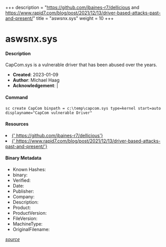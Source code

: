 +++
description = "https://github.com/jbaines-r7/dellicious and https://www.rapid7.com/blog/post/2021/12/13/driver-based-attacks-past-and-present/"
title = "aswsnx.sys"
weight = 10
+++

# aswsnx.sys

#### Description

CapCom.sys is a vulnerable driver that has been abused over the years.

- **Created**: 2023-01-09
- **Author**: Michael Haag
- **Acknowledgement**:  | [](https://twitter.com/)

#### Command

```
sc create CapCom binpath = c:\temp\capcom.sys type=kernel start=auto displayname="CapCom vulnerable Driver"
```

#### Resources


<li><a href="{&#39; https://github.com/jbaines-r7/dellicious&#39;}">{&#39; https://github.com/jbaines-r7/dellicious&#39;}</a></li>

<li><a href="{&#39; https://www.rapid7.com/blog/post/2021/12/13/driver-based-attacks-past-and-present/&#39;}">{&#39; https://www.rapid7.com/blog/post/2021/12/13/driver-based-attacks-past-and-present/&#39;}</a></li>





#### Binary Metadata

- Known Hashes: [](https://www.virustotal.com/gui/file/) 
- binary: 
- Verified: 
- Date: 
- Publisher: 
- Company: 
- Description: 
- Product: 
- ProductVersion: 
- FileVersion: 
- MachineType: 
- OriginalFilename: 

[*source*](https://github.com/magicsword-io/LOLDrivers/tree/main/yaml/aswsnx.sys.yml)